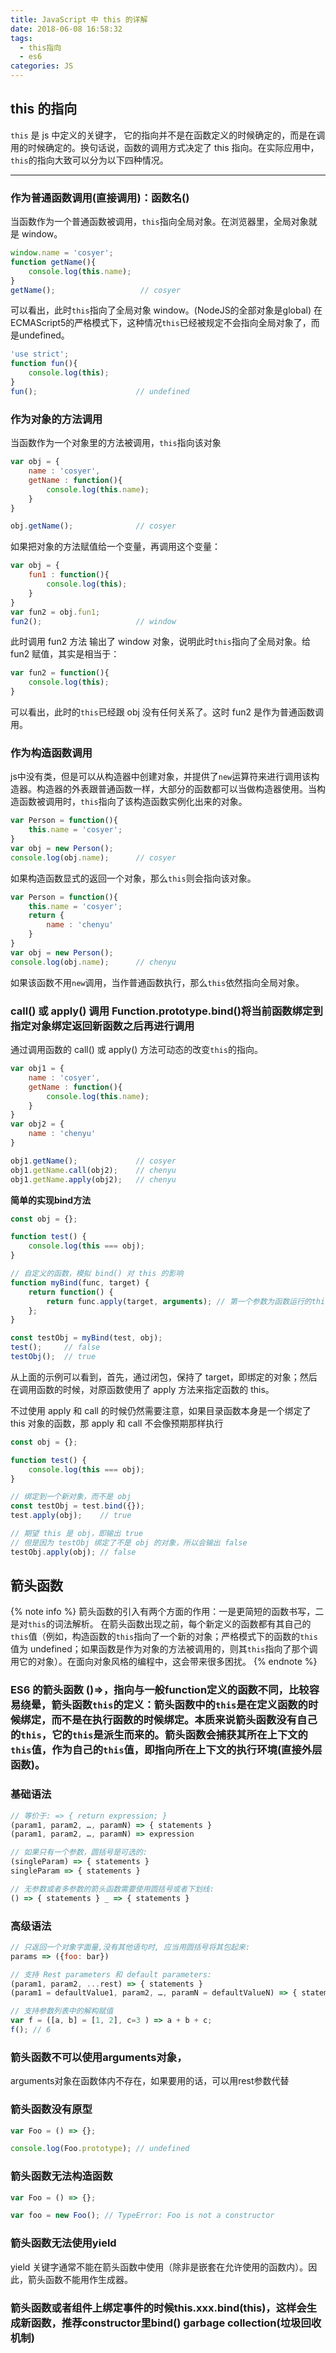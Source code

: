 ```yaml
---
title: JavaScript 中 this 的详解
date: 2018-06-08 16:58:32
tags:
  - this指向
  - es6
categories: JS
---
```


## this 的指向

`this` 是 js 中定义的关键字， 它的指向并不是在函数定义的时候确定的，而是在调用的时候确定的。换句话说，函数的调用方式决定了 this 指向。在实际应用中，`this`的指向大致可以分为以下四种情况。

---
<!-- more -->
### 作为普通函数调用(直接调用)：函数名()
当函数作为一个普通函数被调用，`this`指向全局对象。在浏览器里，全局对象就是 window。
```javascript
window.name = 'cosyer';
function getName(){
    console.log(this.name);
}
getName();                   // cosyer
```
可以看出，此时`this`指向了全局对象 window。(NodeJS的全部对象是global)
在ECMAScript5的严格模式下，这种情况`this`已经被规定不会指向全局对象了，而是undefined。
```javascript
'use strict';
function fun(){
    console.log(this);
}
fun();                      // undefined
```
### 作为对象的方法调用
当函数作为一个对象里的方法被调用，`this`指向该对象
```javascript
var obj = {
    name : 'cosyer',
    getName : function(){
        console.log(this.name);
    }
}

obj.getName();              // cosyer
```
如果把对象的方法赋值给一个变量，再调用这个变量：
```javascript
var obj = {
    fun1 : function(){
        console.log(this);
    }
}
var fun2 = obj.fun1;
fun2();                     // window
```
此时调用 fun2 方法 输出了 window 对象，说明此时`this`指向了全局对象。给 fun2 赋值，其实是相当于：
```javascript
var fun2 = function(){
    console.log(this);
}
```
可以看出，此时的`this`已经跟 obj 没有任何关系了。这时 fun2 是作为普通函数调用。

### 作为构造函数调用
js中没有类，但是可以从构造器中创建对象，并提供了`new`运算符来进行调用该构造器。构造器的外表跟普通函数一样，大部分的函数都可以当做构造器使用。当构造函数被调用时，`this`指向了该构造函数实例化出来的对象。
```javascript
var Person = function(){
    this.name = 'cosyer';
}
var obj = new Person();
console.log(obj.name);      // cosyer
```
如果构造函数显式的返回一个对象，那么`this`则会指向该对象。
```javascript
var Person = function(){
    this.name = 'cosyer';
    return {
        name : 'chenyu'
    }
}
var obj = new Person();
console.log(obj.name);      // chenyu
```
如果该函数不用`new`调用，当作普通函数执行，那么`this`依然指向全局对象。

### call() 或 apply() 调用 Function.prototype.bind()将当前函数绑定到指定对象绑定返回新函数之后再进行调用
通过调用函数的 call() 或 apply() 方法可动态的改变`this`的指向。
```javascript
var obj1 = {
    name : 'cosyer',
    getName : function(){
        console.log(this.name);
    }
}
var obj2 = {
    name : 'chenyu'
}

obj1.getName();             // cosyer
obj1.getName.call(obj2);    // chenyu
obj1.getName.apply(obj2);   // chenyu
```
**简单的实现bind方法**
```javascript
const obj = {};

function test() {
    console.log(this === obj);
}

// 自定义的函数，模拟 bind() 对 this 的影响
function myBind(func, target) {
    return function() {
        return func.apply(target, arguments); // 第一个参数为函数运行的this指向
    };
}

const testObj = myBind(test, obj);
test();     // false
testObj();  // true
```
从上面的示例可以看到，首先，通过闭包，保持了 target，即绑定的对象；然后在调用函数的时候，对原函数使用了 apply 方法来指定函数的 this。

不过使用 apply 和 call 的时候仍然需要注意，如果目录函数本身是一个绑定了 this 对象的函数，那 apply 和 call 不会像预期那样执行
```javascript
const obj = {};

function test() {
    console.log(this === obj);
}

// 绑定到一个新对象，而不是 obj
const testObj = test.bind({});
test.apply(obj);    // true

// 期望 this 是 obj，即输出 true
// 但是因为 testObj 绑定了不是 obj 的对象，所以会输出 false
testObj.apply(obj); // false
```

## 箭头函数 
{% note info %}
箭头函数的引入有两个方面的作用：一是更简短的函数书写，二是对`this`的词法解析。
在箭头函数出现之前，每个新定义的函数都有其自己的`this`值（例如，构造函数的`this`指向了一个新的对象；严格模式下的函数的`this`值为 undefined；如果函数是作为对象的方法被调用的，则其`this`指向了那个调用它的对象）。在面向对象风格的编程中，这会带来很多困扰。
{% endnote %}

### ES6 的箭头函数 ()=>，指向与一般function定义的函数不同，比较容易绕晕，箭头函数`this`的定义：箭头函数中的`this`是在定义函数的时候绑定，而不是在执行函数的时候绑定。本质来说箭头函数没有自己的`this`，它的`this`是派生而来的。箭头函数会捕获其所在上下文的`this`值，作为自己的`this`值，即指向所在上下文的执行环境(直接外层函数)。

### 基础语法
```javascript
// 等价于: => { return expression; } 
(param1, param2, …, paramN) => { statements }
(param1, param2, …, paramN) => expression

// 如果只有一个参数，圆括号是可选的:
(singleParam) => { statements }
singleParam => { statements }

// 无参数或者多参数的箭头函数需要使用圆括号或者下划线:
() => { statements } _ => { statements }
```
### 高级语法
```javascript
// 只返回一个对象字面量,没有其他语句时, 应当用圆括号将其包起来:
params => ({foo: bar})

// 支持 Rest parameters 和 default parameters:
(param1, param2, ...rest) => { statements }
(param1 = defaultValue1, param2, …, paramN = defaultValueN) => { statements }

// 支持参数列表中的解构赋值
var f = ([a, b] = [1, 2], c=3 ) => a + b + c;
f(); // 6
```

### 箭头函数不可以使用arguments对象，
arguments对象在函数体内不存在，如果要用的话，可以用rest参数代替

### 箭头函数没有原型
```javascript
var Foo = () => {};

console.log(Foo.prototype); // undefined
```
### 箭头函数无法构造函数
```javascript
var Foo = () => {};

var foo = new Foo(); // TypeError: Foo is not a constructor
```
### 箭头函数无法使用yield
yield 关键字通常不能在箭头函数中使用（除非是嵌套在允许使用的函数内）。因此，箭头函数不能用作生成器。

### 箭头函数或者组件上绑定事件的时候this.xxx.bind(this)，这样会生成新函数，推荐constructor里bind() garbage collection(垃圾回收机制)
